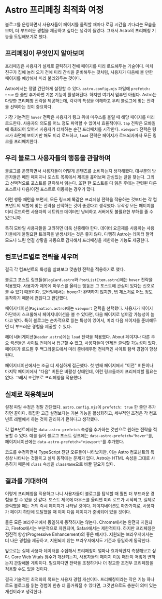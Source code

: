 # Astro 프리페칭 최적화 여정

블로그를 운영하면서 사용자들이 페이지를 클릭할 때마다 로딩 시간을 기다리는 모습을 보며, 더 부드러운 경험을 제공하고 싶다는 생각이 들었다. 그래서 Astro의 프리페칭 기능을 도입해보기로 했다.

## 프리페칭이 무엇인지 알아보며

프리페칭은 사용자가 실제로 클릭하기 전에 페이지를 미리 로드해두는 기술이다. 마치 친구가 집에 놀러 오기 전에 미리 간식을 준비해두는 것처럼, 사용자가 다음에 볼 만한 페이지를 예상해서 미리 불러와두는 것이다.

Astro에서는 정말 간단하게 설정할 수 있다. `astro.config.mjs` 파일에 `prefetch: true` 한 줄만 추가하면 기본 기능이 활성화된다. 하지만 여기서 멈추면 아쉽다. Astro는 다양한 프리페칭 전략을 제공하는데, 각각의 특성을 이해하고 우리 블로그에 맞는 전략을 선택하는 것이 중요하다.

가장 기본적인 `hover` 전략은 사용자가 링크 위에 마우스를 올릴 때 해당 페이지를 미리 로드한다. 사용자의 의도를 어느 정도 파악할 수 있어서 효율적이다. `tap` 전략은 모바일에 특화되어 있어서 사용자가 터치하는 순간 프리페치를 시작한다. `viewport` 전략은 링크가 화면에 보이기만 해도 미리 로드하고, `load` 전략은 페이지가 로드되자마자 모든 링크를 프리페치한다.

## 우리 블로그 사용자들의 행동을 관찰하며

블로그를 운영하면서 사용자들이 어떻게 콘텐츠를 소비하는지 생각해봤다. 대부분의 방문자들은 메인 페이지나 포스트 목록에서 제목을 훑어보며 관심있는 글을 찾는다. 그리고 선택적으로 포스트를 클릭해서 읽는다. 또한 한 포스트를 다 읽은 후에는 관련된 다른 포스트나 다음/이전 포스트로 이동하는 경우가 많다.

이런 행동 패턴을 보면서, 모든 링크에 똑같은 프리페칭 전략을 적용하는 것보다는 각 컴포넌트의 역할에 맞는 전략을 선택하는 것이 좋겠다고 생각했다. 무작정 모든 페이지를 미리 로드하면 사용자의 네트워크 데이터만 낭비하고 서버에도 불필요한 부하를 줄 수 있으니까.

특히 모바일 사용자들을 고려하면 더욱 신중해야 한다. 데이터 요금제를 사용하는 사용자들에게 불필요한 트래픽을 발생시키는 것은 좋지 않다. 다행히 Astro는 데이터 절약 모드나 느린 연결 상황을 자동으로 감지해서 프리페칭을 제한하는 기능도 제공한다.

## 컴포넌트별로 전략을 세우며

결국 각 컴포넌트의 특성을 살펴보고 맞춤형 전략을 적용하기로 했다.

블로그 포스트 링크들(`BlogCard.astro`와 `PostListItem.astro`)에는 `hover` 전략을 적용했다. 사용자가 제목에 마우스를 올리는 행동은 그 포스트에 관심이 있다는 신호로 볼 수 있기 때문이다. 모바일에서는 hover가 완벽하지 않지만, 탭 제스처로 어느 정도 동작하기 때문에 괜찮다고 판단했다.

페이지네이션(`Pagination.astro`)에는 `viewport` 전략을 선택했다. 사용자가 페이지 하단까지 스크롤해서 페이지네이션을 볼 수 있다면, 다음 페이지로 넘어갈 가능성이 높다고 봤다. 특히 블로그는 순차적으로 읽는 특성이 있어서, 미리 다음 페이지를 준비해두면 더 부드러운 경험을 제공할 수 있다.

헤더 네비게이션(`Header.astro`)에는 `load` 전략을 적용했다. About 페이지나 다른 주요 섹션들은 사이트 전체에서 접근할 수 있고, 사용자들이 언제든 클릭할 가능성이 있다. 페이지가 로드된 후 백그라운드에서 미리 준비해두면 전체적인 사이트 탐색 경험이 향상된다.

페이지네이션에서는 조금 더 세심하게 접근했다. 첫 번째 페이지에서 "이전" 버튼이나 마지막 페이지에서 "다음" 버튼은 비활성 상태인데, 이런 링크들까지 프리페치할 필요는 없다. 그래서 조건부로 프리페칭을 적용했다.

## 실제로 적용해보며

설정 파일 수정은 정말 간단했다. `astro.config.mjs`에 `prefetch: true` 한 줄만 추가하면 끝이다. 복잡한 고급 설정보다는 기본 기능을 활성화하고, 세부적인 조정은 각 컴포넌트 레벨에서 하는 것이 관리하기 편하다고 생각했다.

각 컴포넌트에서는 `data-astro-prefetch` 속성을 추가하는 것만으로 원하는 전략을 적용할 수 있다. 예를 들어 블로그 포스트 링크에는 `data-astro-prefetch="hover"`를, 페이지네이션에는 `data-astro-prefetch="viewport"`를 추가했다.

코드를 수정하면서 TypeScript 진단 오류들이 나타났지만, 이는 Astro 컴포넌트의 특성상 나타나는 것들이고 실제 동작에는 문제가 없다. Astro는 HTML 속성을 그대로 사용하기 때문에 `class` 속성을 `className`으로 바꿀 필요가 없다.

## 결과를 기대하며

이렇게 프리페칭을 적용하고 나니 사용자들이 블로그를 탐색할 때 훨씬 더 부드러운 경험을 할 수 있을 것 같다. 포스트 제목에 마우스를 올리면 미리 로드가 시작되고, 실제로 클릭했을 때는 거의 즉시 페이지가 나타날 것이다. 페이지네이션도 마찬가지로, 사용자가 페이지 하단에 도달했을 때 이미 다음 페이지가 준비되어 있을 것이다.

물론 모든 브라우저에서 동일하게 동작하지는 않는다. Chrome에서는 완전히 지원되고, Firefox에서는 부분적으로 지원되며, Safari에서는 제한적이다. 하지만 프리페칭은 점진적 향상(Progressive Enhancement)의 좋은 예시다. 지원되는 브라우저에서는 더 나은 경험을 제공하고, 지원되지 않는 브라우저에서도 기존과 동일하게 동작한다.

앞으로는 실제 사용자 데이터를 수집해서 프리페칭이 얼마나 효과적인지 측정해보고 싶다. Core Web Vitals 점수가 개선되는지, 사용자들의 페이지 이동 패턴이 어떻게 변하는지 관찰해볼 계획이다. 필요하다면 전략을 조정하거나 더 정교한 조건부 프리페칭을 적용할 수도 있을 것이다.

결국 기술적인 최적화의 목표는 사용자 경험 개선이다. 프리페칭이라는 작은 기능 하나로도 블로그를 읽는 경험이 한층 더 즐거워질 수 있다면, 그것만으로도 충분히 의미 있는 개선이라고 생각한다.
